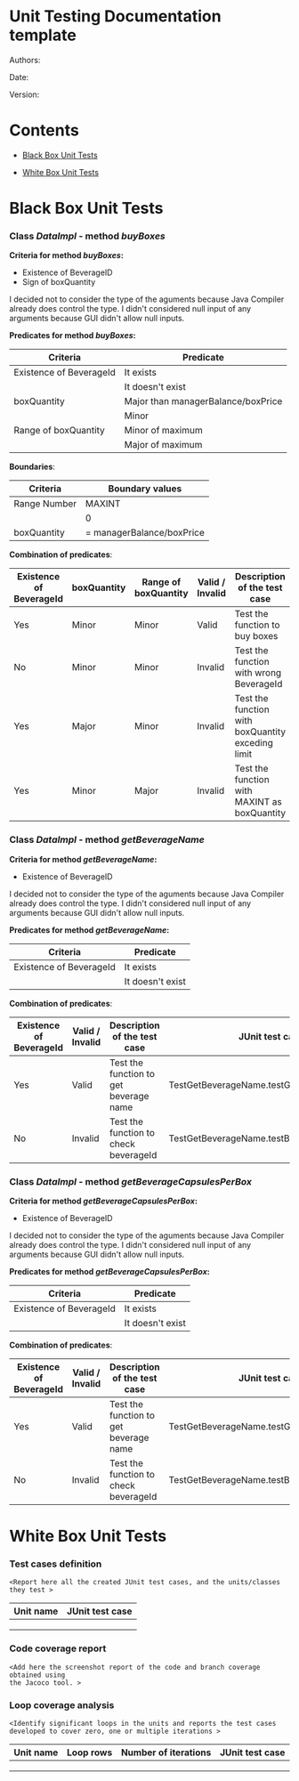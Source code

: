 # Unit Testing Documentation template

Authors:

Date:

Version:

# Contents

- [Black Box Unit Tests](#black-box-unit-tests)




- [White Box Unit Tests](#white-box-unit-tests)


# Black Box Unit Tests

 ### **Class *DataImpl* - method *buyBoxes***



**Criteria for method *buyBoxes*:**
	

 - Existence of BeverageID
 - Sign of boxQuantity

I decided not to consider the type of the aguments because Java Compiler already does control the type.
I didn't considered null input of any arguments because GUI didn't allow null inputs.


**Predicates for method *buyBoxes*:**

| Criteria | Predicate |
| -------- | --------- |
| Existence of BeverageId         |   It exists        |
|                                 |   It doesn't exist          |
|  boxQuantity         |   Major than managerBalance/boxPrice          |
|                                 |   Minor |
| Range of boxQuantity |   Minor of maximum
|  |     Major of maximum |




**Boundaries**:

| Criteria | Boundary values |
| -------- | --------------- |
|  Range Number       | MAXINT                 |
|                     | 0   |
| boxQuantity | = managerBalance/boxPrice |



**Combination of predicates**:


Existence of BeverageId  |boxQuantity  | Range of boxQuantity | Valid / Invalid | Description of the test case | JUnit test case |
|-------|-------|-------|-------|-------|-------|
| Yes| Minor |  Minor|  Valid| Test the function to buy boxes  | TestBuyBoxes.testBuyBoxes() |
| No| Minor|  Minor| Invalid| Test the function with wrong BeverageId| TestBuyBoxes.testBeverageIdNotValid() |
| Yes | Major| Minor| Invalid| Test the function with boxQuantity exceding limit| TestBuyBoxes.testBoxQuantityTooBig() | 
| Yes | Minor| Major| Invalid| Test the function with MAXINT as boxQuantity| TestBuyBoxes.testMaxBoxQuantityNotValid()|



 ### **Class *DataImpl* - method *getBeverageName***

**Criteria for method *getBeverageName*:**
	

 - Existence of BeverageID

I decided not to consider the type of the aguments because Java Compiler already does control the type.
I didn't considered null input of any arguments because GUI didn't allow null inputs.


**Predicates for method *getBeverageName*:**

| Criteria | Predicate |
| -------- | --------- |
| Existence of BeverageId         |   It exists        |
|                                 |   It doesn't exist          |


**Combination of predicates**:


Existence of BeverageId  | Valid / Invalid | Description of the test case | JUnit test case |
|-------|-------|-------|-------|
| Yes  | Valid | Test the function to get beverage name | TestGetBeverageName.testGetNameValid() |
| No  | Invalid | Test the function to check beverageId | TestGetBeverageName.testBeverageIdNotValid() |


 ### **Class *DataImpl* - method *getBeverageCapsulesPerBox***

**Criteria for method *getBeverageCapsulesPerBox*:**
	

 - Existence of BeverageID

I decided not to consider the type of the aguments because Java Compiler already does control the type.
I didn't considered null input of any arguments because GUI didn't allow null inputs.


**Predicates for method *getBeverageCapsulesPerBox*:**

| Criteria | Predicate |
| -------- | --------- |
| Existence of BeverageId         |   It exists        |
|                                 |   It doesn't exist          |


**Combination of predicates**:


Existence of BeverageId  | Valid / Invalid | Description of the test case | JUnit test case |
|-------|-------|-------|-------|
| Yes  | Valid | Test the function to get beverage name | TestGetBeverageName.testGetNameValid() |
| No  | Invalid | Test the function to check beverageId | TestGetBeverageName.testBeverageIdNotValid() |


# White Box Unit Tests

### Test cases definition

    <Report here all the created JUnit test cases, and the units/classes they test >


| Unit name | JUnit test case |
|--|--|
|||
|||
||||

### Code coverage report

    <Add here the screenshot report of the code and branch coverage obtained using
    the Jacoco tool. >


### Loop coverage analysis

    <Identify significant loops in the units and reports the test cases
    developed to cover zero, one or multiple iterations >

|Unit name | Loop rows | Number of iterations | JUnit test case |
|---|---|---|---|
|||||
|||||
||||||



